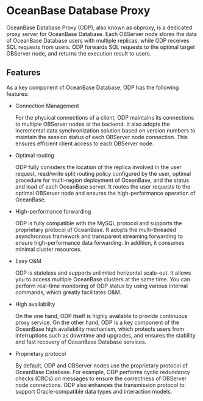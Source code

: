 # OceanBase Database Proxy

OceanBase Database Proxy (ODP), also known as obproxy, is a dedicated proxy server for OceanBase Database. Each OBServer node stores the data of OceanBase Database users with multiple replicas, while ODP receives SQL requests from users. ODP forwards SQL requests to the optimal target OBServer node, and returns the execution result to users.


## Features

As a key component of OceanBase Database, ODP has the following features:

* Connection Management

   For the physical connections of a client, ODP maintains its connections to multiple OBServer nodes at the backend. It also adopts the incremental data synchronization solution based on version numbers to maintain the session status of each OBServer node connection. This ensures efficient client access to each OBServer node.

* Optimal routing

   ODP fully considers the location of the replica involved in the user request, read/write split routing policy configured by the user, optimal procedure for multi-region deployment of OceanBase, and the status and load of each OceanBase server. It routes the user requests to the optimal OBServer node and ensures the high-performance operation of OceanBase.

* High-performance forwarding

   ODP is fully compatible with the MySQL protocol and supports the proprietary protocol of OceanBase. It adopts the multi-threaded asynchronous framework and transparent streaming forwarding to ensure high-performance data forwarding. In addition, it consumes minimal cluster resources.

* Easy O&M

   ODP is stateless and supports unlimited horizontal scale-out. It allows you to access multiple OceanBase clusters at the same time. You can perform real-time monitoring of ODP status by using various internal commands, which greatly facilitates O&M.

* High availability

   On the one hand, ODP itself is highly available to provide continuous proxy service. On the other hand, ODP is a key component of the OceanBase high availability mechanism, which protects users from interruptions such as downtime and upgrades, and ensures the stability and fast recovery of OceanBase Database services.

* Proprietary protocol

   By default, ODP and OBServer nodes use the proprietary protocol of OceanBase Database. For example, ODP performs cyclic redundancy checks (CRCs) on messages to ensure the correctness of OBServer node connections. ODP also enhances the transmission protocol to support Oracle-compatible data types and interaction models.